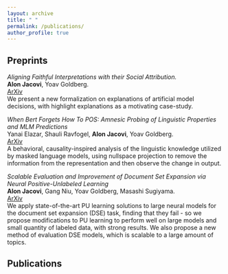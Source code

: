 ```yaml
---
layout: archive
title: " "
permalink: /publications/
author_profile: true
---
```


<!---  {% if author.googlescholar %}
  <u><a href="{{author.googlescholar}}">My Google Scholar profile</a> will </u>
{% endif %}

{% include base_path %}

{% for post in site.publications reversed %}
  {% include archive-single.html %}
{% endfor %} -->

## Preprints


*Aligning Faithful Interpretations with their Social Attribution.*  
**Alon Jacovi**, Yoav Goldberg.  
[ArXiv](https://arxiv.org/abs/2006.01067)  
We present a new formalization on explanations of artificial model decisions, with highlight explanations as a motivating case-study.
 
*When Bert Forgets How To POS: Amnesic Probing of Linguistic Properties and MLM Predictions*  
Yanai Elazar, Shauli Ravfogel, **Alon Jacovi**, Yoav Goldberg.  
[ArXiv](https://arxiv.org/abs/2006.00995)  
A behavioral, causality-inspired analysis of the linguistic knowledge utilized by masked language models, using nullspace projection to remove the information from the representation and then observe the change in output. 

*Scalable Evaluation and Improvement of Document Set Expansion via Neural Positive-Unlabeled Learning*  
**Alon Jacovi**, Gang Niu, Yoav Goldberg, Masashi Sugiyama.  
[ArXiv](https://arxiv.org/abs/1910.13339)  
We apply state-of-the-art PU learning solutions to large neural models for the document set expansion (DSE) task, finding that they fail - so we propose modifications to PU learning to perform well on large models and small quantity of labeled data, with strong results. We also propose a new method of evaluation DSE models, which is scalable to a large amount of topics. 


## Publications

<!---  
\textbf{Towards Faithfully Interpretable NLP Systems: How should we define and evaluate faithfulness?} \\ \underline{Alon Jacovi} and Yoav Goldberg. \\ In ACL 2020.

% \textbf{Improving Task-Oriented Dialogue Systems in Production with Conversation Logs} \\
% \underline{Alon Jacovi}*, Ori Bar El*, Ofer Lavi, David Boaz, David Amid, Inbal Ronen, Ateret Anaby-Tavor. \\ In the KDD Converse workshop at KDD 2020.


\textbf{Neural network gradient-based learning of black-box function interfaces} \\ \underline{Alon Jacovi}, Guy Hadash, Einat Kermany, Boaz Carmeli, Ofer Lavi, George Kour, Jonathan Berant. \\ In ICLR 2019. \\ Also in AI Week 2019.

\textit{(Extended Abstract)} \textbf{Learning and Understanding Different Categories of Sexism Using Convolutional Neural Network Filters} \\ Sima Sharifirad, \underline{Alon Jacovi}, Stan Matwin. \\ In the Widening NLP workshop at ACL 2019.

\textbf{Understanding Convolutional Neural Networks for Text Classification} \\ \underline{Alon Jacovi}, Oren Sar Shalom, Yoav Goldberg. \\ In the BlackboxNLP workshop at EMNLP 2018 (oral presentation). \\ Also in ISCOL 2018 (oral presentation).
 -->

